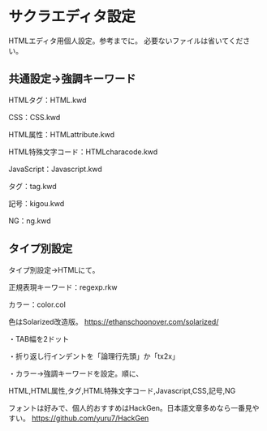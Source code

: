 # サクラエディタ設定

HTMLエディタ用個人設定。参考までに。
必要ないファイルは省いてください。

## 共通設定→強調キーワード

HTMLタグ：HTML.kwd

CSS：CSS.kwd

HTML属性：HTMLattribute.kwd

HTML特殊文字コード：HTMLcharacode.kwd

JavaScript：Javascript.kwd

タグ：tag.kwd

記号：kigou.kwd

NG：ng.kwd

## タイプ別設定

タイプ別設定→HTMLにて。

正規表現キーワード：regexp.rkw

カラー：color.col

色はSolarized改造版。
https://ethanschoonover.com/solarized/

・TAB幅を2ドット

・折り返し行インデントを「論理行先頭」か「tx2x」

・カラー→強調キーワードを設定。順に、

HTML,HTML属性,タグ,HTML特殊文字コード,Javascript,CSS,記号,NG

フォントは好みで、個人的おすすめはHackGen。日本語文章多めなら一番見やすい。
https://github.com/yuru7/HackGen
